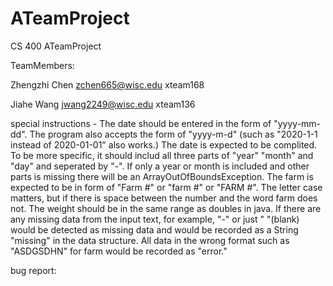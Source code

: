 # ATeamProject
CS 400 ATeamProject

TeamMembers:

Zhengzhi Chen  zchen665@wisc.edu   xteam168

Jiahe Wang     jwang2249@wisc.edu  xteam136



special instructions -
  The date should be entered in the form of "yyyy-mm-dd". The program also accepts the form of "yyyy-m-d" (such as "2020-1-1 instead of 2020-01-01" also works.)
  The date is expected to be complited. To be more specific, it should includ all three parts of "year" "month" and "day" and seperated by "-". If only a year or month is included and other parts is missing there will be an ArrayOutOfBoundsException. 
  The farm is expected to be in form of "Farm #" or "farm #" or "FARM #". The letter case matters, but if there is space between the number and the word farm does not.
  The weight should be in the same range as doubles in java. 
  If there are any missing data from the input text, for example, "-" or just " "(blank) would be detected as missing data and would be recorded as a String "missing" in the data structure. All data in the wrong format such as "ASDGSDHN" for farm would be recorded as "error."



bug report:
